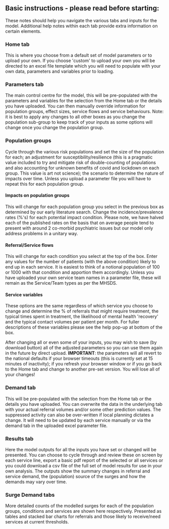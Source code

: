 ## Basic instructions - please read before starting:

These notes should help you navigate the various tabs and inputs for the model. Additional help notes within each tab
provide extra information on certain elements.

### Home tab
This is where you choose from a default set of model parameters or to upload your own. If you choose 'custom' to upload
your own you will be directed to an excel file template which you will need to populate with your own data, parameters
and variables prior to loading.

### Parameters tab

The main control centre for the model, this will be pre-populated with the parameters and variables for the selection
from the Home tab or the details you have uploaded. You can then manually override information for population groups,
effect sizes, service flows and service behaviours. Note: it is best to apply any changes to all other boxes as you
change the population sub-group to keep track of your inputs as some options will change once you change the population 
group.

### Population groups

Cycle through the various risk populations and set the size of the population for each; an adjustment for
susceptibility/resilience (this is a pragmatic value included to try and mitigate risk of double-counting of populations 
and also accounting for unknown benefits of covid and lockdown on each group. This value is art not science); the
scenario to determine the nature of impacts over time. Unless you upload a parameter file you will have to repeat this 
for each population group.

#### Impacts on population groups

This will change for each population group you select in the previous box as determined by our early literature search.
Change the incidence/prevalence rates (%'s) for each potential impact condition. Please note, we have halved each of the 
published rates on the basis that on average people tend to present with around 2 co-morbid psychiatric issues but our 
model only address problems in a unitary way.

#### Referral/Service flows

This will change for each condition you select at the top of the box. Enter any values for the number of patients (with
the above condition) likely to end up in each service. It is easiest to think of a notional population of 100 or 1000
with that condition and apportion them accordingly. Unless you have uploaded your own service team names in a parameter
file, these will remain as the Service/Team types as per the MHSDS. 

#### Service variables

These options are the same regardless of which service you choose to change and determine the % of referrals that might
require treatment, the typical times spent in treatment, the likelihood of mental health 'recovery' and the typical 
contact volumes per patient per month. For fuller descriptions of these variables please see the help pop-up at bottom 
of the box.

After changing all or even some of your inputs, you may wish to save (by download button) all of the adjusted parameters 
so you can use them again in the future by direct upload. **IMPORTANT**: the parameters will all revert to the national
defaults if your browser timeouts (this is currently set at 15 minutes of inactivity); if you refresh your browser
window or if you go back to the Home tab and change to another pre-set version. You will lose all of your changes!

### Demand tab

This will be pre-populated with the selection from the Home tab or the details you have uploaded. You can overwrite the
data in the underlying tab with your actual referral volumes and/or some other prediction values. The suppressed
activity can also be over-written if local planning dictates a change. It will need to be updated by each service
manually or via the demand tab in the uploaded excel parameter file.

### Results tab

Here the model outputs for all the inputs you have set or changed will be presented. You can choose to cycle through and
review these on screen by each service line, export a basic pdf report of the selected or all services or you could
download a csv file of the full set of model results for use in your own analysis. The outputs show the summary changes
in referral and service demand, the (population) source of the surges and how the demands may vary over time.

### Surge Demand tabs

More detailed counts of the modelled surges for each of the population groups, conditions and services are shown here
respectively. Presented as tables and stacked bar charts for referrals and those likely to receive/need services at
current thresholds.
